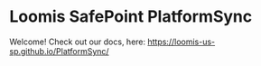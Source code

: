 # Loomis SafePoint PlatformSync

Welcome! Check out our docs, here: https://loomis-us-sp.github.io/PlatformSync/ 